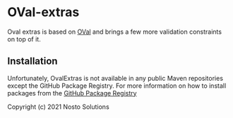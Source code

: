 # OVal-extras

Oval extras is based on [OVal](https://github.com/sebthom/oval) and brings a few more validation constraints on top of it.

## Installation 

Unfortunately, OvalExtras is not available in any public Maven repositories except the GitHub Package Registry. For more information on how to install packages from the [GitHub Package Registry](https://docs.github.com/en/packages/guides/configuring-gradle-for-use-with-github-packages#installing-a-package)



Copyright (c) 2021 Nosto Solutions